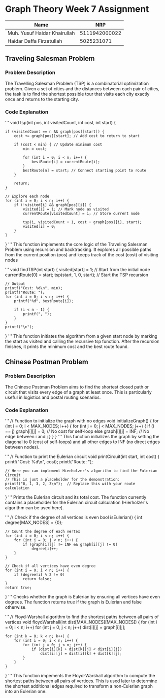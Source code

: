 # Graph Theory Week 7 Assignment

| Name  | NRP |
| ------------- | ------------- |
| Muh. Yusuf Haidar Khairullah  | 5111942000022  |
| Haidar Daffa Firzatullah  | 5025231071  |

## Traveling Salesman Problem
### Problem Description

The Travelling Salesman Problem (TSP) is a combinatorial optimization problem. Given a set of cities and the distances between each pair of cities, the task is to find the shortest possible tour that visits each city exactly once and returns to the starting city.

### Code Explanation

'''
void tsp(int pos, int visitedCount, int cost, int start) {
    
    if (visitedCount == n && graph[pos][start]) {
        cost += graph[pos][start]; // Add cost to return to start

        if (cost < min) { // Update minimum cost
            min = cost;

            for (int i = 0; i < n; i++) {
                bestRoute[i] = currentRoute[i];
            }
            bestRoute[n] = start; // Connect starting point to route
        }

        return;
    }

    // Explore each node
    for (int i = 0; i < n; i++) {
        if (!visited[i] && graph[pos][i]) {
            visited[i] = 1; // Mark node as visited
            currentRoute[visitedCount] = i; // Store current node

            tsp(i, visitedCount + 1, cost + graph[pos][i], start);
            visited[i] = 0;
        }
    }
}
'''
This function implements the core logic of the Traveling Salesman Problem using recursion and backtracking. It explores all possible paths from the current position (pos) and keeps track of the cost (cost) of visiting nodes

'''
void findTSP(int start) {
    visited[start] = 1; // Start from the initial node
    currentRoute[0] = start;
    tsp(start, 1, 0, start); // Start the TSP recursion

    // Output 
    printf("Cost: %d\n", min);
    printf("Route: ");
    for (int i = 0; i < n; i++) {
        printf("%d", bestRoute[i]);

        if (i < n - 1) {
            printf(", ");
        }
    }
    printf("\n");
}
'''
This function initiates the algorithm from a given start node by marking the start as visited and calling the recursive tsp function. After the recursion finishes, it prints the minimum cost and the best route found.



## Chinese Postman Problem
### Problem Description

The Chinese Postman Problem aims to find the shortest closed path or circuit that visits every edge of a graph at least once. This is particularly useful in logistics and postal routing scenarios.

### Code Explanation

'''
// Function to initialize the graph with no edges
void initializeGraph() {
    for (int i = 0; i < MAX_NODES; i++) {
        for (int j = 0; j < MAX_NODES; j++) {
            if (i == j)
                graph[i][j] = 0; // No cost for self-loop
            else
                graph[i][j] = INF; // No edge between i and j
        }
    }
}
'''
This function initializes the graph by setting the diagonal to 0 (cost of self-loops) and all other edges to INF (no direct edges between nodes).

'''
// Function to print the Eulerian circuit
void printCircuit(int start, int cost) {
    printf("Cost: %d\n", cost);
    printf("Route: ");
    
    // Here you can implement Hierholzer's algorithm to find the Eulerian Circuit
    // This is just a placeholder for the demonstration:
    printf("0, 1, 3, 2, 3\n");  // Replace this with your route calculation
}
'''
Prints the Eulerian circuit and its total cost. The function currently contains a placeholder for the Eulerian circuit calculation (Hierholzer's algorithm can be used here).

'''
// Check if the degree of all vertices is even
bool isEulerian() {
    int degree[MAX_NODES] = {0};

    // Count the degree of each vertex
    for (int i = 0; i < n; i++) {
        for (int j = 0; j < n; j++) {
            if (graph[i][j] != INF && graph[i][j] != 0)
                degree[i]++;
        }
    }

    // Check if all vertices have even degree
    for (int i = 0; i < n; i++) {
        if (degree[i] % 2 != 0)
            return false;
    }
    return true;
}
'''
Checks whether the graph is Eulerian by ensuring all vertices have even degrees. The function returns true if the graph is Eulerian and false otherwise.

'''
// Floyd-Warshall algorithm to find the shortest paths between all pairs of vertices
void floydWarshall(int dist[MAX_NODES][MAX_NODES]) {
    for (int i = 0; i < n; i++)
        for (int j = 0; j < n; j++)
            dist[i][j] = graph[i][j];

    for (int k = 0; k < n; k++) {
        for (int i = 0; i < n; i++) {
            for (int j = 0; j < n; j++) {
                if (dist[i][k] + dist[k][j] < dist[i][j])
                    dist[i][j] = dist[i][k] + dist[k][j];
            }
        }
    }
}
'''
This function impements the Floyd-Warshall algorithm to compute the shortest paths between all pairs of vertices. This is used later to determine the shortest additional edges required to transform a non-Eulerian graph into an Eulerian one.
